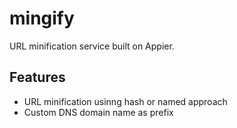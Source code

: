 # mingify

URL minification service built on Appier.

## Features

* URL minification usinng hash or named approach
* Custom DNS domain name as prefix
